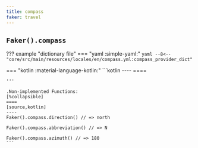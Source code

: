 ```yaml
---
title: compass
faker: travel
---
```


## `Faker().compass`

??? example "dictionary file"
    === "yaml :simple-yaml:"
        ```yaml
        --8<-- "core/src/main/resources/locales/en/compass.yml:compass_provider_dict"
        ```

=== "kotlin :material-language-kotlin:"
    ```kotlin
    ----
    ====

    '''

    .Non-implemented Functions:
    [%collapsible]
    ====
    [source,kotlin]
    ----
    Faker().compass.direction() // => north

    Faker().compass.abbreviation() // => N

    Faker().compass.azimuth() // => 180
    ```

